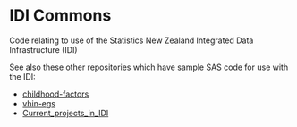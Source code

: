 # IDI Commons

Code relating to use of the Statistics New Zealand Integrated Data Infrastructure (IDI)

See also these other repositories which have sample SAS code for use with the IDI:

* [childhood-factors](https://github.com/StatisticsNZ/childhood-factors)
* [vhin-egs](https://github.com/StatisticsNZ/vhin-egs)
* [Current_projects_in_IDI](https://cdm20045.contentdm.oclc.org/digital/collection/p20045coll17/search/searchterm/project%20output/field/projec/mode/exact/conn/and/order/title/ad/asc)
